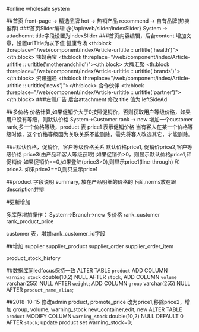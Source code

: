 #online wholesale system

##首页
front-page -> 精选品牌
hot -> 热销产品
recommend -> 自有品牌(热卖推荐)
###首页Slider编辑
@{/api/web/slider/indexSlider} System -> attachemnt title字段设置为indexSlider
###首页内容编辑，后台content 增加文章，设置urlTitle为以下值
健康专场
<th:block th:replace="/web/component/index/Article-urltitle :: urltitle('health')"></th:block>
辣妈萌宝
<th:block th:replace="/web/component/index/Article-urltitle :: urltitle('motherandchild')"></th:block>
大牌汇聚
<th:block th:replace="/web/component/index/Article-urltitle :: urltitle('brands')"></th:block>
 资讯速递
<th:block th:replace="/web/component/index/Article-urltitle :: urltitle('news')"></th:block>
合作伙伴
<th:block th:replace="/web/component/index/Article-urltitle :: urltitle('partner')"></th:block>
###左侧广告
后台attachment 修改 title 值为 leftSideAd


##多价格
价格计算,如果促销价大于0按照促销价，否则获取用户等级价格，如果用户没有等级，则默认价格
System->Customer rank -> new
增加一个customer rank,多一个价格等级，product 表 price1 表示促销价格
当有客人在某一个价格等级时候，这个价格等级因为关联关系不能删除，需先将客人改选其它，才能删除。

###默认价格，促销价，客户等级价格关系
默认价格price1, 促销价price2,客户等级价格 price3(由产品和客人等级获取)
如果促销价>0，则显示默认价格price1,和促销价
如果促销价==0,如果登陆(price3>0),则显示price1(line-through) 和price3. 如果price3==0,则只显示price1


##product 字段说明
summary, 放在产品明细的价格的下面,norms放在跟description并排


#更新增加 

多库存增加操作：
System->Branch->new 
多价格
rank_customer
rank_product_price

customer 表，增加rank_customer_id字段

##增加
supplier
supplier_product
supplier_order
supplier_order_item

product_stock_history

##数据库同ledfocus保持一致
ALTER TABLE `product`
ADD COLUMN `warning_stock`  double(10,2) NULL AFTER `stock`,
ADD COLUMN `volume`  varchar(255) NULL AFTER `weight`;
ADD COLUMN `group`  varchar(255) NULL AFTER `product_name_alias`;

##2018-10-15
修改admin product, promote_price 改为price1,移除price2，增加 group, volume, warning_stock
new_container,edit, new
ALTER TABLE `product`
MODIFY COLUMN `warning_stock`  double(10,2) NULL DEFAULT 0 AFTER `stock`;
update product set warning_stock=0;



